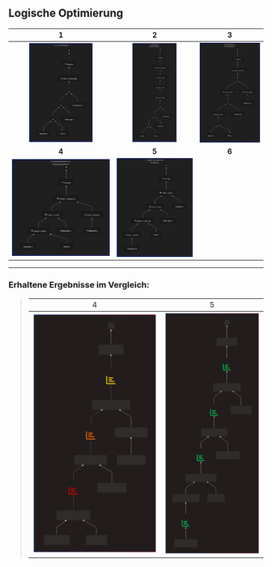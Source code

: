<!-- -->
 ## Logische Optimierung
 
 |  1  |  2  |  3  |  
 |:---:|:---:|:---:|  
 | <img src="img/canonic-001.png" width=65%> |<img src="img/canonic-002.png" width=58%> | <img src="img/canonic-003.png" width=100%> |  
 |**4**|**5**|**6**|  
 | <img src="img/canonic-004.png" width=100%> | <img src="img/canonic-005.png" width=100%> |  |  

---

### **Erhaltene Ergebnisse im Vergleich:**

> |  **4** | **5** |  
> |:------:|:-----:|  
> | <img src="img/results-canon-004B.svg" width=100%> | <img src="img/results-canon-005B.svg" width=100%> |  

